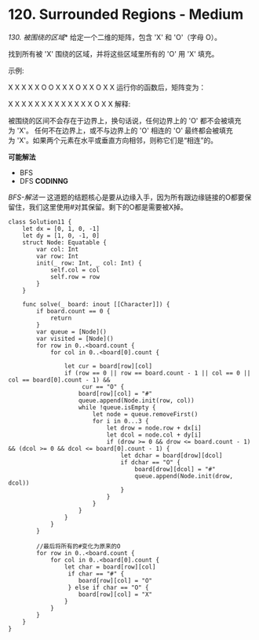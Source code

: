 # 120. Surrounded Regions - Medium

*130. 被围绕的区域**
给定一个二维的矩阵，包含 'X' 和 'O'（字母 O）。

找到所有被 'X' 围绕的区域，并将这些区域里所有的 'O' 用 'X' 填充。

示例:

X X X X
X O O X
X X O X
X O X X
运行你的函数后，矩阵变为：

X X X X
X X X X
X X X X
X O X X
解释:

被围绕的区间不会存在于边界上，换句话说，任何边界上的 'O' 都不会被填充为 'X'。 任何不在边界上，或不与边界上的 'O' 相连的 'O' 最终都会被填充为 'X'。如果两个元素在水平或垂直方向相邻，则称它们是“相连”的。

**可能解法**

- BFS
- DFS
**CODINNG**

*BFS-解法一* 这道题的结题核心是要从边缘入手，因为所有跟边缘链接的O都要保留住，我们这里使用#对其保留。剩下的O都是需要被X掉。
```
class Solution11 {
    let dx = [0, 1, 0, -1]
    let dy = [1, 0, -1, 0]
    struct Node: Equatable {
        var col: Int
        var row: Int
        init(_ row: Int, _ col: Int) {
            self.col = col
            self.row = row
        }
    }

    func solve(_ board: inout [[Character]]) {
        if board.count == 0 {
            return
        }
        var queue = [Node]()
        var visited = [Node]()
        for row in 0..<board.count {
            for col in 0..<board[0].count {

                let cur = board[row][col]
                if (row == 0 || row == board.count - 1 || col == 0 || col == board[0].count - 1) &&
                     cur == "O" {
                    board[row][col] = "#"
                    queue.append(Node.init(row, col))
                    while !queue.isEmpty {
                        let node = queue.removeFirst()
                        for i in 0...3 {
                            let drow = node.row + dx[i]
                            let dcol = node.col + dy[i]
                            if (drow >= 0 && drow <= board.count - 1) && (dcol >= 0 && dcol <= board[0].count - 1) {
                                let dchar = board[drow][dcol]
                                if dchar == "O" {
                                    board[drow][dcol] = "#"
                                    queue.append(Node.init(drow, dcol))
                                }
                            }
                        }
                    }
                }
            }
        }

        //最后将所有的#变化为原来的O
        for row in 0..<board.count {
            for col in 0..<board[0].count {
                let char = board[row][col]
                 if char == "#" {
                    board[row][col] = "O"
                 } else if char == "O" {
                    board[row][col] = "X"
                }
            }
        }
    }
}
```
